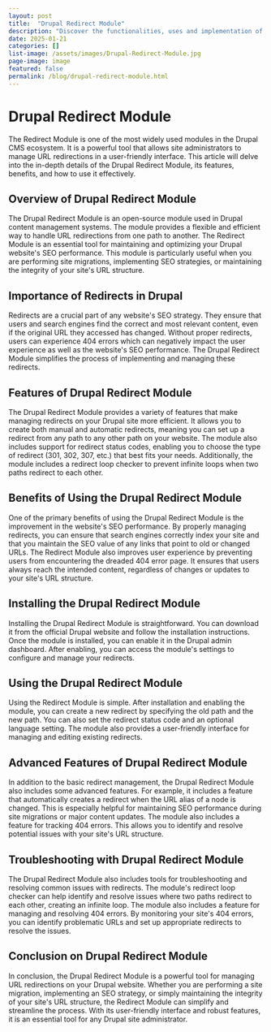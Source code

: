 ```yaml
---
layout: post
title:  "Drupal Redirect Module"
description: "Discover the functionalities, uses and implementation of Drupal's Redirect Module in our in-depth examination. Learn how to maximize the efficiency and user experience of your website with this key feature that seamlessly mitigates 404 errors by rerouting visitors to relevant content. Perfect for enthusiasts and professionals seeking expert knowledge on Drupal website optimizations."
date: 2025-01-21
categories: []
list-image: /assets/images/Drupal-Redirect-Module.jpg
page-image: image
featured: false
permalink: /blog/drupal-redirect-module.html
---
```

# Drupal Redirect Module

The Redirect Module is one of the most widely used modules in the Drupal CMS ecosystem. It is a powerful tool that allows site administrators to manage URL redirections in a user-friendly interface. This article will delve into the in-depth details of the Drupal Redirect Module, its features, benefits, and how to use it effectively.

## Overview of Drupal Redirect Module

The Drupal Redirect Module is an open-source module used in Drupal content management systems. The module provides a flexible and efficient way to handle URL redirections from one path to another. The Redirect Module is an essential tool for maintaining and optimizing your Drupal website's SEO performance. This module is particularly useful when you are performing site migrations, implementing SEO strategies, or maintaining the integrity of your site's URL structure.

## Importance of Redirects in Drupal

Redirects are a crucial part of any website's SEO strategy. They ensure that users and search engines find the correct and most relevant content, even if the original URL they accessed has changed. Without proper redirects, users can experience 404 errors which can negatively impact the user experience as well as the website's SEO performance. The Drupal Redirect Module simplifies the process of implementing and managing these redirects.

## Features of Drupal Redirect Module

The Drupal Redirect Module provides a variety of features that make managing redirects on your Drupal site more efficient. It allows you to create both manual and automatic redirects, meaning you can set up a redirect from any path to any other path on your website. The module also includes support for redirect status codes, enabling you to choose the type of redirect (301, 302, 307, etc.) that best fits your needs. Additionally, the module includes a redirect loop checker to prevent infinite loops when two paths redirect to each other.

## Benefits of Using the Drupal Redirect Module

One of the primary benefits of using the Drupal Redirect Module is the improvement in the website's SEO performance. By properly managing redirects, you can ensure that search engines correctly index your site and that you maintain the SEO value of any links that point to old or changed URLs. The Redirect Module also improves user experience by preventing users from encountering the dreaded 404 error page. It ensures that users always reach the intended content, regardless of changes or updates to your site's URL structure.

## Installing the Drupal Redirect Module

Installing the Drupal Redirect Module is straightforward. You can download it from the official Drupal website and follow the installation instructions. Once the module is installed, you can enable it in the Drupal admin dashboard. After enabling, you can access the module's settings to configure and manage your redirects.

## Using the Drupal Redirect Module

Using the Redirect Module is simple. After installation and enabling the module, you can create a new redirect by specifying the old path and the new path. You can also set the redirect status code and an optional language setting. The module also provides a user-friendly interface for managing and editing existing redirects.

## Advanced Features of Drupal Redirect Module

In addition to the basic redirect management, the Drupal Redirect Module also includes some advanced features. For example, it includes a feature that automatically creates a redirect when the URL alias of a node is changed. This is especially helpful for maintaining SEO performance during site migrations or major content updates. The module also includes a feature for tracking 404 errors. This allows you to identify and resolve potential issues with your site's URL structure.

## Troubleshooting with Drupal Redirect Module

The Drupal Redirect Module also includes tools for troubleshooting and resolving common issues with redirects. The module's redirect loop checker can help identify and resolve issues where two paths redirect to each other, creating an infinite loop. The module also includes a feature for managing and resolving 404 errors. By monitoring your site's 404 errors, you can identify problematic URLs and set up appropriate redirects to resolve the issues.

## Conclusion on Drupal Redirect Module

In conclusion, the Drupal Redirect Module is a powerful tool for managing URL redirections on your Drupal website. Whether you are performing a site migration, implementing an SEO strategy, or simply maintaining the integrity of your site's URL structure, the Redirect Module can simplify and streamline the process. With its user-friendly interface and robust features, it is an essential tool for any Drupal site administrator.
